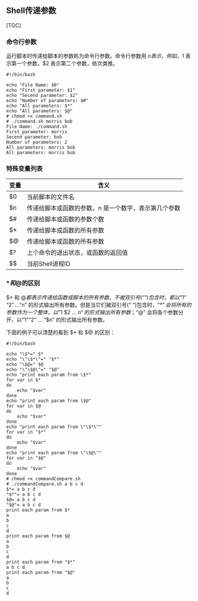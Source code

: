 ## Shell传递参数
[TOC]
### 命令行参数
运行脚本时传递给脚本的参数称为命令行参数。命令行参数用 $n 表示，例如，$1 表示第一个参数，$2 表示第二个参数，依次类推。
```shell
#!/bin/bash
 
echo "File Name: $0"
echo "First parameter: $1"
echo "Secend parameter: $2"
echo "Number of parameters: $#"
echo "All parameters: $*"
echo "All parameters: $@"
# chmod +x command.sh
# ./command.sh morris bob
File Name: ./command.sh
First parameter: morris
Secend parameter: bob
Number of parameters: 2
All parameters: morris bob
All parameters: morris bob
```

### 特殊变量列表
|  变量 | 含义  |
| ------------ | ------------ |
| $0  | 当前脚本的文件名  |
|  $n |  传递给脚本或函数的参数。n 是一个数字，表示第几个参数 |
|  $# | 传递给脚本或函数的参数个数  |
|  $* | 传递给脚本或函数的所有参数 |
|  $@ | 传递给脚本或函数的所有参数 |
|  $? | 上个命令的退出状态，或函数的返回值 |
| $$  | 当前Shell进程ID |

### $*和$@的区别
$* 和 $@ 都表示传递给函数或脚本的所有参数，不被双引号(“ ”)包含时，都以“$1” “$2” … “$n” 的形式输出所有参数。但是当它们被双引号(“ ”)包含时，“$*” 会将所有的参数作为一个整体，以“$1 $2 … $n”的形式输出所有参数；“$@” 会将各个参数分开，以“$1” “$2” … “$n” 的形式输出所有参数。

下面的例子可以清楚的看到 $* 和 $@ 的区别：

```shell
#!/bin/bash
 
echo "\$*=" $*
echo "\"\$*\"=" "$*"
echo "\$@=" $@
echo "\"\$@\"=" "$@"
echo "print each param from \$*"
for var in $*
do
    echo "$var"
done
echo "print each param from \$@"
for var in $@
do
    echo "$var"
done
echo "print each param from \"\$*\""
for var in "$*"
do
    echo "$var"
done
echo "print each param from \"\$@\""
for var in "$@"
do
    echo "$var"
done
# chmod +x commandCompare.sh
# ./commandCompare.sh a b c d
$*= a b c d
"$*"= a b c d
$@= a b c d
"$@"= a b c d
print each param from $*
a
b
c
d
print each param from $@
a
b
c
d
print each param from "$*"
a b c d
print each param from "$@"
a
b
c
d
```
